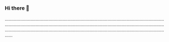 ### Hi there 👋

..........................................................................................................................................................................................................................................................................................................................................................................................